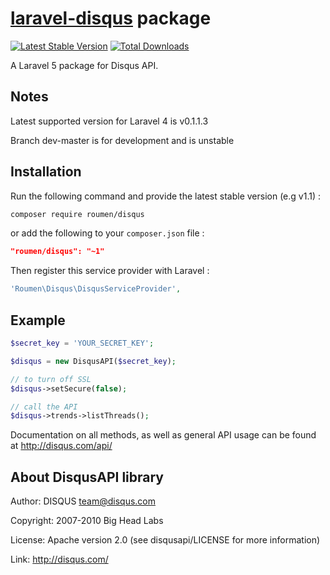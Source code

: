 # [laravel-disqus](http://roumen.it/projects/laravel-disqus) package

[![Latest Stable Version](https://poser.pugx.org/roumen/disqus/version.png)](https://packagist.org/packages/roumen/disqus) [![Total Downloads](https://poser.pugx.org/roumen/disqus/d/total.png)](https://packagist.org/packages/roumen/disqus)

A Laravel 5 package for Disqus API.

## Notes

Latest supported version for Laravel 4 is v0.1.1.3

Branch dev-master is for development and is unstable

## Installation

Run the following command and provide the latest stable version (e.g v1.1) :

```bash
composer require roumen/disqus
```

or add the following to your `composer.json` file :

```json
"roumen/disqus": "~1"
```

Then register this service provider with Laravel :

```php
'Roumen\Disqus\DisqusServiceProvider',
```

## Example

```php
$secret_key = 'YOUR_SECRET_KEY';

$disqus = new DisqusAPI($secret_key);

// to turn off SSL
$disqus->setSecure(false);

// call the API
$disqus->trends->listThreads();
```

Documentation on all methods, as well as general API usage can be found at http://disqus.com/api/


## About DisqusAPI library

Author:		DISQUS <team@disqus.com>

Copyright:	2007-2010 Big Head Labs

License:    Apache version 2.0 (see disqusapi/LICENSE for more information)

Link:		http://disqus.com/